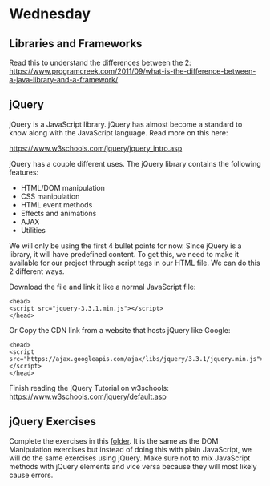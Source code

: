 # Wednesday

## Libraries and Frameworks
Read this to understand the differences between the 2: https://www.programcreek.com/2011/09/what-is-the-difference-between-a-java-library-and-a-framework/

## jQuery
jQuery is a JavaScript library. jQuery has almost become a standard to know along with the JavaScript language. Read more on this here:

https://www.w3schools.com/jquery/jquery_intro.asp

jQuery has a couple different uses. The jQuery library contains the following features:

* HTML/DOM manipulation
* CSS manipulation
* HTML event methods
* Effects and animations
* AJAX
* Utilities

We will only be using the first 4 bullet points for now. Since jQuery is a library, it will have predefined content. To get this, we need to make it available for our project through script tags in our HTML file. We can do this 2 different ways.

Download the file and link it like a normal JavaScript file:
```
<head>
<script src="jquery-3.3.1.min.js"></script>
</head>
```

Or Copy the CDN link from a website that hosts jQuery like Google:
```
<head>
<script src="https://ajax.googleapis.com/ajax/libs/jquery/3.3.1/jquery.min.js"></script>
</head>
```

Finish reading the jQuery Tutorial on w3schools: https://www.w3schools.com/jquery/default.asp

## jQuery Exercises
Complete the exercises in this [folder](https://github.com/kyle116/web-dev/tree/master/week2/3_wenesday/dom-exercise). It is the same as the DOM Manipulation exercises but instead of doing this with plain JavaScript, we will do the same exercises using jQuery. Make sure not to mix JavaScript methods with jQuery elements and vice versa because they will most likely cause errors.
